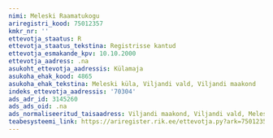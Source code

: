```yaml
---
nimi: Meleski Raamatukogu
ariregistri_kood: 75012357
kmkr_nr: ''
ettevotja_staatus: R
ettevotja_staatus_tekstina: Registrisse kantud
ettevotja_esmakande_kpv: 10.10.2000
ettevotja_aadress: .na
asukoht_ettevotja_aadressis: Külamaja
asukoha_ehak_kood: 4865
asukoha_ehak_tekstina: Meleski küla, Viljandi vald, Viljandi maakond
indeks_ettevotja_aadressis: '70304'
ads_adr_id: 3145260
ads_ads_oid: .na
ads_normaliseeritud_taisaadress: Viljandi maakond, Viljandi vald, Meleski küla, Külamaja
teabesysteemi_link: https://ariregister.rik.ee/ettevotja.py?ark=75012357&ref=rekvisiidid
---
```

